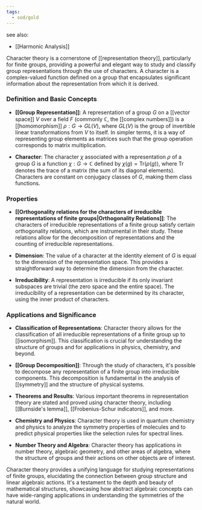 ```yaml
---
tags:
  - sod/gold
---
```

see also:
- [[Harmonic Analysis]]

Character theory is a cornerstone of [[representation theory]], particularly for finite groups, providing a powerful and elegant way to study and classify group representations through the use of characters. A character is a complex-valued function defined on a group that encapsulates significant information about the representation from which it is derived.

### Definition and Basic Concepts

- **[[Group Representation]]**: A representation of a group $G$ on a [[vector space]] $V$ over a field $F$ (commonly $\mathbb{C}$, the [[complex numbers]]) is a [[homomorphism]] $\rho: G \to GL(V)$, where $GL(V)$ is the group of invertible linear transformations from $V$ to itself. In simpler terms, it is a way of representing group elements as matrices such that the group operation corresponds to matrix multiplication.

- **Character**: The character $\chi$ associated with a representation $\rho$ of a group $G$ is a function $\chi: G \to \mathbb{C}$ defined by $\chi(g) = \text{Tr}(\rho(g))$, where $\text{Tr}$ denotes the trace of a matrix (the sum of its diagonal elements). Characters are constant on conjugacy classes of $G$, making them class functions.

### Properties

- **[[Orthogonality relations for the characters of irreducible representations of finite groups|Orthogonality Relations]]**: The characters of irreducible representations of a finite group satisfy certain orthogonality relations, which are instrumental in their study. These relations allow for the decomposition of representations and the counting of irreducible representations.

- **Dimension**: The value of a character at the identity element of $G$ is equal to the dimension of the representation space. This provides a straightforward way to determine the dimension from the character.

- **Irreducibility**: A representation is irreducible if its only invariant subspaces are trivial (the zero space and the entire space). The irreducibility of a representation can be determined by its character, using the inner product of characters.

### Applications and Significance

- **Classification of Representations**: Character theory allows for the classification of all irreducible representations of a finite group up to [[isomorphism]]. This classification is crucial for understanding the structure of groups and for applications in physics, chemistry, and beyond.

- **[[Group Decomposition]]**: Through the study of characters, it's possible to decompose any representation of a finite group into irreducible components. This decomposition is fundamental in the analysis of [[symmetry]] and the structure of physical systems.

- **Theorems and Results**: Various important theorems in representation theory are stated and proved using character theory, including [[Burnside's lemma]], [[Frobenius-Schur indicators]], and more.

- **Chemistry and Physics**: Character theory is used in quantum chemistry and physics to analyze the symmetry properties of molecules and to predict physical properties like the selection rules for spectral lines.

- **Number Theory and Algebra**: Character theory has applications in number theory, algebraic geometry, and other areas of algebra, where the structure of groups and their actions on other objects are of interest.

Character theory provides a unifying language for studying representations of finite groups, elucidating the connection between group structure and linear algebraic actions. It's a testament to the depth and beauty of mathematical structures, showcasing how abstract algebraic concepts can have wide-ranging applications in understanding the symmetries of the natural world.